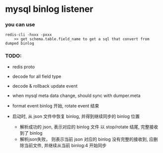 # mysql binlog listener

### you can use 
    redis-cli -hxxx -pxxx
        >> get schema.table.field_name to get a sql that convert from dumped binlog
        

### TODO:
- redis proto
- decode for all field type
- decode & rollback update event
- when mysql meta data change, should sync with dumper.meta
- format event binlog 开始, rotate event 结束

- 启动时, 从 json 文件中恢复 binlog, 并得到继续同步的 binlog 位置
    - 解析成功的 json, 表示对应的 binlog 文件 以 stop/rotate 结尾, 完整接收到了 binlog
    - 解析json失败， 则表示当前 json 对应的 binlog 没有完整的接收到, 应删除当前文件, 并继续从当前 binlog:4 开始同步